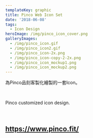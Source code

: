 ```yaml
---
templateKey: graphic
title: Pinco Web Icon Set
date: '2018-06-08'
tags:
  - Icon Design
heroImage: /img/pinco_icon_cover.png
galleryImages:
  - /img/pinco_icon.gif
  - /img/pinco_icon2.gif
  - /img/pinco_icon-2x.png
  - /img/pinco_icon-copy-2-2x.png
  - /img/pinco_icon_mockup1.png
  - /img/pinco_icon_mockup2.png
---
```

為Pinco品刻客製化繪製的一套Icon。

<br/>

Pinco customized icon design.

<br/>

## https://www.pinco.fit/

